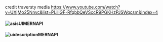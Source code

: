 credit traversty media https://www.youtube.com/watch?v=UXjMo25Nnvc&list=PLillGF-RfqbbQeVSccR9PGKHzPJSWqcsm&index=4




#### ![asisUIMERNAPI](https://user-images.githubusercontent.com/37848207/218214126-724166f2-e0a7-44b2-b888-abed1818a159.png)
#### ![uidescriptionMERNAPI](https://user-images.githubusercontent.com/37848207/218214130-01eac2d1-4a74-4e08-9e4f-5586e5a83458.png)
